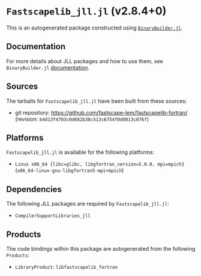 # `Fastscapelib_jll.jl` (v2.8.4+0)

This is an autogenerated package constructed using [`BinaryBuilder.jl`](https://github.com/JuliaPackaging/BinaryBuilder.jl).

## Documentation

For more details about JLL packages and how to use them, see `BinaryBuilder.jl` [documentation](https://docs.binarybuilder.org/stable/jll/).

## Sources

The tarballs for `Fastscapelib_jll.jl` have been built from these sources:

* git repository: https://github.com/fastscape-lem/fastscapelib-fortran/ (revision: `b4d13f4703c0d682b38c513c6754f0d0813c076f`)

## Platforms

`Fastscapelib_jll.jl` is available for the following platforms:

* `Linux x86_64 {libc=glibc, libgfortran_version=5.0.0, mpi=mpich}` (`x86_64-linux-gnu-libgfortran5-mpi+mpich`)

## Dependencies

The following JLL packages are required by `Fastscapelib_jll.jl`:

* `CompilerSupportLibraries_jll`

## Products

The code bindings within this package are autogenerated from the following `Products`:

* `LibraryProduct`: `libfastscapelib_fortran`
